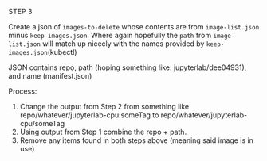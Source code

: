 STEP 3

Create a json of `images-to-delete` whose contents are from `image-list.json` minus `keep-images.json`.
Where again hopefully the `path` from `image-list.json` will match up nicecly with the names provided by `keep-images.json`(kubectl)

JSON contains repo, path (hoping something like: jupyterlab/dee04931), and name (manifest.json)

Process: 
1) Change the output from Step 2 from something like repo/whatever/jupyterlab-cpu:someTag to repo/whatever/jupyterlab-cpu/someTag
2) Using output from Step 1 combine the repo + path. 
3) Remove any items found in both steps above (meaning said image is in use)
